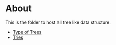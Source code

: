 # About
This is the folder to host all tree like data structure.
- [Type of Trees](https://github.com/kun-dev/cs/blob/master/tree_graph/type_of_tree.md)
- [Tries](https://github.com/kun-dev/cs/blob/master/tree_graph/tries.md)